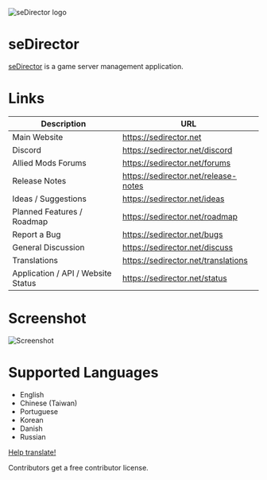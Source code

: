 ![seDirector logo](https://sedirector.net/images/logo.png)

# seDirector

[seDirector](https://sedirector.net) is a game server management application.

# Links

|Description|URL|
|--|--|
|Main Website|https://sedirector.net|
|Discord|https://sedirector.net/discord|
|Allied Mods Forums|https://sedirector.net/forums|
|Release Notes|https://sedirector.net/release-notes|
|Ideas / Suggestions|https://sedirector.net/ideas|
|Planned Features / Roadmap|https://sedirector.net/roadmap|
|Report a Bug|https://sedirector.net/bugs|
|General Discussion|https://sedirector.net/discuss|
|Translations|https://sedirector.net/translations|
|Application / API / Website Status|https://sedirector.net/status|

# Screenshot
![Screenshot](https://sedirector.net/images/01.png)

# Supported Languages
- English
- Chinese (Taiwan)
- Portuguese
- Korean
- Danish
- Russian

[Help translate!](https://github.com/seDirector/Translations)

Contributors get a free contributor license.
